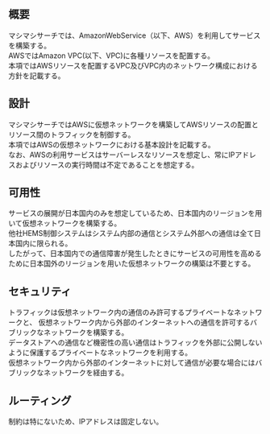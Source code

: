 ## 概要
マシマシサーチでは、AmazonWebService（以下、AWS）を利用してサービスを構築する。  
AWSではAmazon VPC(以下、VPC)に各種リソースを配置する。  
本項ではAWSリソースを配置するVPC及びVPC内のネットワーク構成における方針を記載する。 

## 設計
マシマシサーチではAWSに仮想ネットワークを構築してAWSリソースの配置とリソース間のトラフィックを制御する。  
本項ではAWSの仮想ネットワークにおける基本設計を記載する。  
なお、AWSの利用サービスはサーバーレスなリソースを想定し、常にIPアドレスおよびリソースの実行時間は不定であることを想定する。  
## 可用性
サービスの展開が日本国内のみを想定しているため、日本国内のリージョンを用いて仮想ネットワークを構築する。  
他社HEMS制御システムはシステム内部の通信とシステム外部への通信は全て日本国内に限られる。  
したがって、日本国内での通信障害が発生したときにサービスの可用性を高めるために日本国外のリージョンを用いた仮想ネットワークの構築は不要とする。  
## セキュリティ
トラフィックは仮想ネットワーク内の通信のみ許可するプライベートなネットワークと、
仮想ネットワーク内から外部のインターネットへの通信を許可するバブリックなネットワークを構築する。  
データストアへの通信など機密性の高い通信はトラフィックを外部に公開しないように保護するプライベートなネットワークを利用する。  
仮想ネットワーク内から外部のインターネットに対して通信が必要な場合にはバブリックなネットワークを経由する。  
## ルーティング
制約は特にないため、IPアドレスは固定しない。  